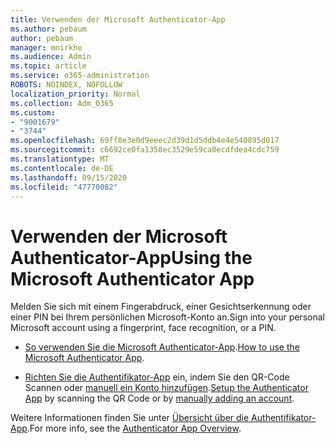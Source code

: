 ```yaml
---
title: Verwenden der Microsoft Authenticator-App
ms.author: pebaum
author: pebaum
manager: mnirkhe
ms.audience: Admin
ms.topic: article
ms.service: o365-administration
ROBOTS: NOINDEX, NOFOLLOW
localization_priority: Normal
ms.collection: Adm_O365
ms.custom:
- "9001679"
- "3744"
ms.openlocfilehash: 69ff8e3e0d9eeec2d39d1d5ddb4e4e540895d017
ms.sourcegitcommit: c6692ce0fa1358ec3529e59ca0ecdfdea4cdc759
ms.translationtype: MT
ms.contentlocale: de-DE
ms.lasthandoff: 09/15/2020
ms.locfileid: "47770082"
---
```

# <a name="using-the-microsoft-authenticator-app"></a><span data-ttu-id="b2d5f-102">Verwenden der Microsoft Authenticator-App</span><span class="sxs-lookup"><span data-stu-id="b2d5f-102">Using the Microsoft Authenticator App</span></span>

<span data-ttu-id="b2d5f-103">Melden Sie sich mit einem Fingerabdruck, einer Gesichtserkennung oder einer PIN bei Ihrem persönlichen Microsoft-Konto an.</span><span class="sxs-lookup"><span data-stu-id="b2d5f-103">Sign into your personal Microsoft account using a fingerprint, face recognition, or a PIN.</span></span>

- <span data-ttu-id="b2d5f-104">[So verwenden Sie die Microsoft Authenticator-App](https://support.microsoft.com/help/4026727/microsoft-account-how-to-use-the-microsoft-authenticator-app).</span><span class="sxs-lookup"><span data-stu-id="b2d5f-104">[How to use the Microsoft Authenticator App](https://support.microsoft.com/help/4026727/microsoft-account-how-to-use-the-microsoft-authenticator-app).</span></span> 

- <span data-ttu-id="b2d5f-105">[Richten Sie die Authentifikator-App](https://docs.microsoft.com/azure/active-directory/user-help/security-info-setup-auth-app) ein, indem Sie den QR-Code Scannen oder [manuell ein Konto hinzufügen](https://docs.microsoft.com/azure/active-directory/user-help/user-help-auth-app-add-account-manual).</span><span class="sxs-lookup"><span data-stu-id="b2d5f-105">[Setup the Authenticator App](https://docs.microsoft.com/azure/active-directory/user-help/security-info-setup-auth-app) by scanning the QR Code or by [manually adding an account](https://docs.microsoft.com/azure/active-directory/user-help/user-help-auth-app-add-account-manual).</span></span>  

<span data-ttu-id="b2d5f-106">Weitere Informationen finden Sie unter [Übersicht über die Authentifikator-App](https://docs.microsoft.com/azure/active-directory/user-help/user-help-auth-app-overview).</span><span class="sxs-lookup"><span data-stu-id="b2d5f-106">For more info, see the [Authenticator App Overview](https://docs.microsoft.com/azure/active-directory/user-help/user-help-auth-app-overview).</span></span>
